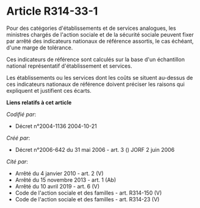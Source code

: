 # Article R314-33-1

Pour des catégories d'établissements et de services analogues, les ministres chargés de l'action sociale et de la sécurité
sociale peuvent fixer par arrêté des indicateurs nationaux de référence assortis, le cas échéant, d'une marge de tolérance.

Ces indicateurs de référence sont calculés sur la base d'un échantillon national représentatif d'établissement et services.

Les établissements ou les services dont les coûts se situent au-dessus de ces indicateurs nationaux de référence doivent
préciser les raisons qui expliquent et justifient ces écarts.

**Liens relatifs à cet article**

_Codifié par_:

  - Décret n°2004-1136 2004-10-21

_Créé par_:

  - Décret n°2006-642 du 31 mai 2006 - art. 3 () JORF 2 juin 2006

_Cité par_:

  - Arrêté du 4 janvier 2010 - art. 2 (V)
  - Arrêté du 15 novembre 2013 - art. 1 (Ab)
  - Arrêté du 10 avril 2019 - art. 6 (V)
  - Code de l'action sociale et des familles - art. R314-150 (V)
  - Code de l'action sociale et des familles - art. R314-23 (V)
